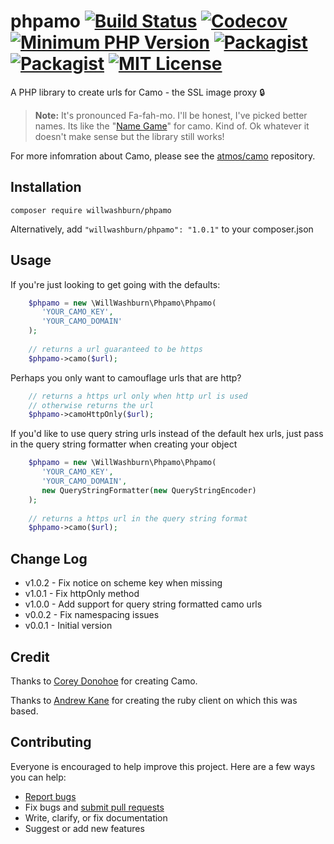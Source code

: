 # phpamo [![Build Status](https://travis-ci.org/willwashburn/phpamo.svg)](https://travis-ci.org/willwashburn/phpamo) [![Codecov](https://img.shields.io/codecov/c/github/willwashburn/phpamo.svg?maxAge=2592000&style=flat-square)](https://codecov.io/gh/willwashburn/phpamo) [![Minimum PHP Version](https://img.shields.io/badge/php-%3E%3D%205.4-8892BF.svg?style=flat-square)](https://php.net/) [![Packagist](https://img.shields.io/packagist/dt/willwashburn/phpamo.svg?style=flat-square)](https://packagist.org/packages/willwashburn/phpamo/stats) [![Packagist](https://img.shields.io/packagist/v/willwashburn/phpamo.svg?style=flat-square)](https://packagist.org/packages/willwashburn/phpamo) [![MIT License](https://img.shields.io/packagist/l/willwashburn/phpamo.svg?style=flat-square)](https://github.com/willwashburn/phpamo/blob/master/license.txt) 
A PHP library to create urls for Camo - the SSL image proxy :lock:

> **Note:** It's pronounced Fa-fah-mo. I'll be honest, I've picked better names. Its like the "[Name Game](https://en.wikipedia.org/wiki/The_Name_Game)" for camo. Kind of. Ok whatever it doesn't make sense but the library still works!

For more infomration about Camo, please see the [atmos/camo](https://github.com/atmos/camo) repository.

## Installation
```composer require willwashburn/phpamo```

Alternatively, add ```"willwashburn/phpamo": "1.0.1"``` to your composer.json

## Usage
If you're just looking to get going with the defaults:
```PHP
    $phpamo = new \WillWashburn\Phpamo\Phpamo(
       'YOUR_CAMO_KEY',
       'YOUR_CAMO_DOMAIN'
    );
    
    // returns a url guaranteed to be https
    $phpamo->camo($url); 
```  

Perhaps you only want to camouflage urls that are http?
```PHP
    // returns a https url only when http url is used
    // otherwise returns the url
    $phpamo->camoHttpOnly($url); 
```

If you'd like to use query string urls instead of the default hex urls, just 
pass in the query string formatter when creating your object

```PHP
    $phpamo = new \WillWashburn\Phpamo\Phpamo(
       'YOUR_CAMO_KEY',
       'YOUR_CAMO_DOMAIN',
       new QueryStringFormatter(new QueryStringEncoder)
    );
    
    // returns a https url in the query string format 
    $phpamo->camo($url); 
```

## Change Log

- v1.0.2 - Fix notice on scheme key when missing
- v1.0.1 - Fix httpOnly method
- v1.0.0 - Add support for query string formatted camo urls
- v0.0.2 - Fix namespacing issues
- v0.0.1 - Initial version
  
## Credit

Thanks to [Corey Donohoe](https://github.com/atmos) for creating Camo.

Thanks to [Andrew Kane](https://github.com/ankane/camo/) for creating the ruby client on which this was based.

## Contributing

Everyone is encouraged to help improve this project. Here are a few ways you can help:

- [Report bugs](https://github.com/willwashburn/phpamo/issues)
- Fix bugs and [submit pull requests](https://github.com/willwashburn/phpamo/pulls)
- Write, clarify, or fix documentation
- Suggest or add new features
